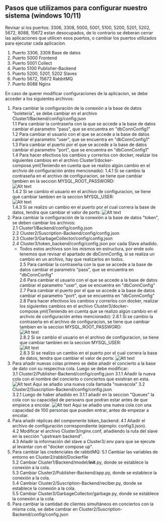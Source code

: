 ## Pasos que utilizamos para configurar nuestro sistema (windows 10/11)
Revisar si los puertos:  3306, 3308, 5000, 5001, 5100, 5200, 5201, 5202, 5672, 8088, 15672  estan desocupados, de lo contrario se deberan cerrar las aplicaciones que utilicen esos puertos, o cambiar los puertos utilizados para ejecutar cada aplicacion.   
  1.  Puerto 3306, 3308 Base de datos     
  2.  Puerto 5000 Frontend     
  3.  Puerto 5001 Collect     
  4.  Puerto 5100 Publisher-Backend     
  5.  Puerto 5200, 5201, 5202 Slaves    
  6.  Puerto 5672, 15672 RabbitMQ     
  7.  Puerto 8088 Nginx   
  
En caso de querer modificar configuraciones de la aplicacion, se debe acceder a los siguientes archivos:  
   1. Para cambiar la configuración de la conexión a la base de datos "boletería", se debe cambiar en el archivo Cluster1/Backend/config/config.json  
      1.1 Para cambiar la contraseña con la que se accede a la base de datos cambiar el parametro "pass", que se encuentra en "dbConnConfig1"  
      1.2 Para cambiar el usuario con el que se accede a la base de datos cambiar el parametro "user", que se encuentra en "dbConnConfig1"  
      1.3 Para cambiar el puerto por el que se accede a la base de datos cambiar el parametro "port", que se encuentra en "dbConnConfig1"  
      1.4 Para hacer efectivos los cambios y correrlos con docker, realizar los siguientes cambios en el archivo Cluster1/docker-compose.yml(Teniendo en cuenta que se realizo algún cambio en el archvio de configuración antes mencionado): 
         1.4.1 Si se cambio la contraseña en el archivo de configuracion, se tiene que cambiar tambien en la seccion MYSQL_ROOT_PASSWORD:  
            ![Alt text](image-2.png)   
         1.4.2 Si se cambio el usuario en el archivo de configuracion, se tiene que cambiar tambien en la seccion MYSQL_USER:  
            ![Alt text](image-3.png)  
         1.4.3 Si se realizo un cambio en el puerto por el cual correra la base de datos, tendra que cambiar el valor de ports:
            ![Alt text](image-4.png)  
   2. Para cambiar la configuración de la conexión a la base de datos "token", se deben cambiar los archivos:  
      2.1 Cluster1/Backend/config/config.json  
      2.2 Cluster2/Suscription-Backend/config/config.json  
      2.3 Cluster3/GarbageCollector/config/config.json  
      2.4 Cluster3/token_backend/config/config.json  por cada Slave añadido.  
      - Todos estos archivos son los mismos en estructura, por ende solo tenemos que revisar el apartado de dbConnConfig, si se realiza un cambio en un archivo, hay que realizarlos en todos.  
      2.5 Para cambiar la contraseña con la que se accede a la base de datos cambiar el parametro "pass", que se encuentra en "dbConnConfig"  
      2.6 Para cambiar el usuario con el que se accede a la base de datos cambiar el parametro "user", que se encuentra en "dbConnConfig"  
      2.7 Para cambiar el puerto por el que se accede a la base de datos cambiar el parametro "port", que se encuentra en "dbConnConfig"
      2.8 Para hacer efectivos los cambios y correrlos con docker, realizar los siguientes cambios en el archivo Cluster3/docker-compose.yml(Teniendo en cuenta que se realizo algún cambio en el archvio de configuración antes mencionado): 
         2.8.1 Si se cambio la contraseña en el archivo de configuracion, se tiene que cambiar tambien en la seccion MYSQL_ROOT_PASSWORD:  
            ![Alt text](image-5.png)  
         2.8.2 Si se cambio el usuario en el archivo de configuracion, se tiene que cambiar tambien en la seccion MYSQL_USER:  
            ![Alt text](image-6.png)  
         2.8.3 Si se realizo un cambio en el puerto por el cual correra la base de datos, tendra que cambiar el valor de ports:
             ![Alt text](image-7.png)  
   3. Para añadir nuevas colas primero se debe añadir el concierto a la base de dato con su respectiva cola. Luego se debe modificar:  
      3.1 Cluster2/Publisher-Backend/config/config.json
         3.1.1 Añadir la nueva cola con el nombre del concierto o conciertos que existiran en esta.
            ![Alt text](image-1.png)
         Aqui se añadio una nueva cola llamada "nuevacola"
      3.2 Cluster2/Suscription-Backend/config/config.json  
         3.2.1 Luego de haber añadido en 3.1.1 añadir en la seccion "Queues" la cola con su capacidad de persoans que podran estar antes de que empiece a encolar.
            ![Alt text](image-8.png) 
         Aqui se añadio una nueva cola con una capacidad de 100 personas que pueden entrar, antes de empezar a encolar.
   4. Para añadir réplicas del componente token_backend:
      4.1 Añadir el archivo de configuración correspondiente (ejemplo: config3.json).  
      4.2 Modificar el archivo Cluster3/nginx.conf, añadiendo la ruta del slave en la sección "upstream backend".  
      4.3 Añadir la información del slave a Cluster3/.env para que se ejecute al levantar con el "docker compose up".  
   5. Para cambiar las credenciales de rabbitMQ:
      5.1 Cambiar las variables de entorno en Cluster2/rabbit/Dockerfile  
      5.2 Cambiar Cluster1/Backend/model/__init__.py, donde se establece la conexión a la cola.  
      5.3 Cambiar Cluster2/Publisher-Backend/app.py, donde se establece la conexión a la cola.  
      5.4 Cambiar Cluster2/Suscription-Backend/reciber.py, donde se establece la conexión a la cola.  
      5.5 Cambiar Cluster3/GarbageCollector/garbage.py, donde se establece la conexión a la cola.  
   6. Para cambiar la cantidad de clientes simultáneos en conciertos con la misma cola, se debe cambiar en  Cluster2/Suscription-Backend/config/config.json

